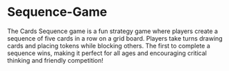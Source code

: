 # Sequence-Game
The Cards Sequence game is a fun strategy game where players create a sequence of five cards in a row on a grid board. Players take turns drawing cards and placing tokens while blocking others. The first to complete a sequence wins, making it perfect for all ages and encouraging critical thinking and friendly competition!
